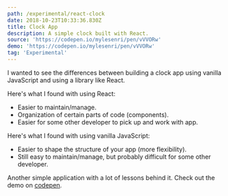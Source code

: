 ```yaml
---
path: /experimental/react-clock
date: 2018-10-23T10:33:36.830Z
title: Clock App
description: A simple clock built with React.
source: 'https://codepen.io/mylesenri/pen/vVVORw'
demo: 'https://codepen.io/mylesenri/pen/vVVORw'
tag: 'Experimental'
---
```

I wanted to see the differences between building a clock app using vanilla JavaScript and using a library like React.

Here's what I found with using React:

- Easier to maintain/manage.
- Organization of certain parts of code (components).
- Easier for some other developer to pick up and work with app.

Here's what I found with using vanilla JavaScript:

- Easier to shape the structure of your app (more flexibility).
- Still easy to maintain/manage, but probably difficult for some other developer.

Another simple application with a lot of lessons behind it. Check out the demo on [codepen](https://codepen.io/mylesenri/pen/vVVORw).
